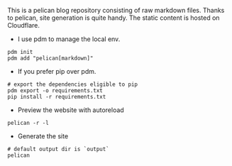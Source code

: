 This is a pelican blog repository consisting of raw markdown files. Thanks to pelican, site generation is quite handy. The static content
is hosted on Cloudflare.

* I use pdm to manage the local env.
```
pdm init
pdm add "pelican[markdown]"
```
* If you prefer pip over pdm.
```
# export the dependencies eligible to pip
pdm export -o requirements.txt
pip install -r requirements.txt
```
* Preview the website with autoreload
```
pelican -r -l
```
* Generate the site
```
# default output dir is `output`
pelican 
```